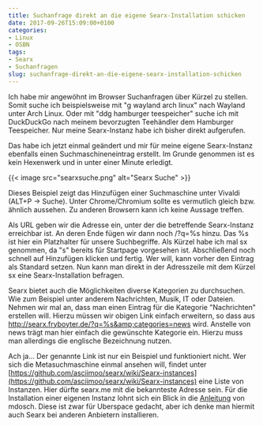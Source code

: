 ```yaml
---
title: Suchanfrage direkt an die eigene Searx-Installation schicken
date: 2017-09-26T15:09:00+0100
categories:
- Linux
- OSBN
tags:
- Searx
- Suchanfragen
slug: suchanfrage-direkt-an-die-eigene-searx-installation-schicken
---
```

Ich habe mir angewöhnt im Browser Suchanfragen über Kürzel zu stellen. Somit suche ich beispielsweise mit "g wayland arch linux" nach Wayland unter Arch Linux. Oder mit "ddg hamburger teespeicher" suche ich mit DuckDuckGo nach meinem bevorzugten Teehändler dem Hamburger Teespeicher. Nur meine Searx-Instanz habe ich bisher direkt aufgerufen.

Das habe ich jetzt einmal geändert und mir für meine eigene Searx-Instanz ebenfalls einen Suchmaschineneintrag erstellt. Im Grunde genommen ist es kein Hexenwerk und in unter einer Minute erledigt.

{{< image src="searxsuche.png" alt="Searx Suche" >}}

Dieses Beispiel zeigt das Hinzufügen einer Suchmaschine unter Vivaldi (ALT+P -&gt; Suche). Unter Chrome/Chromium sollte es vermutlich gleich bzw. ähnlich aussehen. Zu anderen Browsern kann ich keine Aussage treffen.

Als URL geben wir die Adresse ein, unter der die betreffende Searx-Instanz erreichbar ist. An deren Ende fügen wir dann noch /?q=%s hinzu. Das %s ist hier ein Platzhalter für unsere Suchbegriffe. Als Kürzel habe ich mal sx genommen, da "s" bereits für Startpage vorgesehen ist. Abschließend noch schnell auf Hinzufügen klicken und fertig. Wer will, kann vorher den Eintrag als Standard setzen. Nun kann man direkt in der Adresszeile mit dem Kürzel sx eine Searx-Installation befragen.

Searx bietet auch die Möglichkeiten diverse Kategorien zu durchsuchen. Wie zum Beispiel unter anderem Nachrichten, Musik, IT oder Dateien. Nehmen wir mal an, dass man einen Eintrag für die Kategorie "Nachrichten" erstellen will. Hierzu müssen wir obigen Link einfach erweitern, so dass aus http://searx.fryboyter.de/?q=%s&amp;categories=news wird. Anstelle von news trägt man hier einfach die gewünschte Kategorie ein. Hierzu muss man allerdings die englische Bezeichnung nutzen.

Ach ja... Der genannte Link ist nur ein Beispiel und funktioniert nicht. Wer sich die Metasuchmaschine einmal ansehen will, findet unter [https://github.com/asciimoo/searx/wiki/Searx-instances](https://github.com/asciimoo/searx/wiki/Searx-instances) eine Liste von Instanzen. Hier dürfte searx.me mit die bekannteste Adresse sein. Für die Installation einer eigenen Instanz lohnt sich ein Blick in die [Anleitung](https://blog.mdosch.de/2017/08/28/searx-auf-uberspace-einrichten) von mdosch. Diese ist zwar für Uberspace gedacht, aber ich denke man hiermit auch Searx bei anderen Anbietern installieren.
